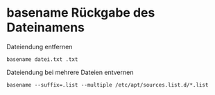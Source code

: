 # basename Rückgabe des Dateinamens

Dateiendung entfernen

`basename datei.txt .txt`

Dateiendung bei mehrere Dateien entvernen

`basename --suffix=.list --multiple /etc/apt/sources.list.d/*.list`
